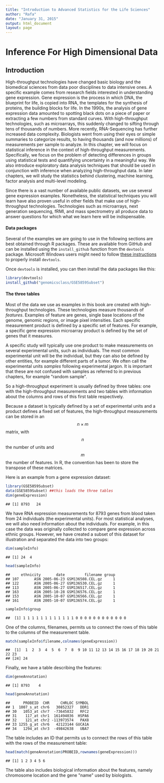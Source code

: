 ```yaml
---
title: "Introduction to Advanced Statistics for the Life Sciences"
author: "Rafa"
date: "January 31, 2015"
output: html_document
layout: page
---
```




# Inference For High Dimensional Data

## Introduction

High-throughput technologies have changed basic biology and the biomedical sciences from data poor disciplines to data intensive ones. A specific example comes from research fields interested in understanding gene expression. Gene expression is the process in which DNA, the blueprint for life, is copied into RNA, the templates for the synthesis of proteins, the building blocks for life. In the 1990s, the analysis of gene expression data amounted to spotting black dots on a piece of paper or extracting a few numbers from standard curves. With high-throughput technologies, such as microarrays, this suddenly changed to sifting through tens of thousands of numbers. More recently, RNA-Sequencing has further increased data complexity. Biologists went from using their eyes or simple summaries to categorize results, to having thousands (and now millions) of measurements per sample to analyze. In this chapter, we will focus on statistical inference in the context of high-throughput measurements. Specifically, we focus on the problem of detecting differences in groups using statistical tests and quantifying uncertainty in a meaningful way. We also introduce exploratory data analysis techniques that should be used in conjunction with inference when analyzing high-throughput data. In later chapters, we will study the statistics behind clustering, machine learning, factor analysis and multi-level modeling. 

Since there is a vast number of available public datasets, we use several gene expression examples. Nonetheless, the statistical techniques you will learn have also proven useful in other fields that make use of high-throughput technologies. Technologies such as microarrays, next generation sequencing, fRMI, and mass spectrometry all produce data to answer questions for which what we learn here will be indispensable. 

<a name="threetables"></a>

#### Data packages
Several of the  examples we are going to use in the following sections are best obtained through R packages. These are available from GitHub and can be installed using the `install_github` function from the `devtools` package. Microsoft Windows users might need to follow [these instructions](https://github.com/genomicsclass/windows) to properly install `devtools`. 

Once `devtools` is installed, you can then install the data packages like this:


```r
library(devtools)
install_github("genomicsclass/GSE5859Subset")
```


#### The three tables

Most of the data we use as examples in this book are created with high-throughput technologies. These technologies measure thousands of _features_. Examples of feature are genes, single base locations of the genome, genomic regions, or image pixel intensities. Each specific measurement product is defined by a specific set of features. For example, a specific gene expression microarray product is defined by the set of genes that it measures. 

A specific study will typically use one product to make measurements on several experimental units, such as individuals. The most common experimental unit will be the individual, but they can also be defined by other entities, for example different parts of a tumor. We often call the experimental units _samples_ following experimental jargon. It is important that these are not confused with samples as referred to in previous chapters, for example "random sample". 

So a high-throughput experiment is usually defined by three tables: one with the high-throughput measurements and two tables with information about the columns and rows of this first table respectively.

Because a dataset is typically defined by a set of experimental units and a product defines a fixed set of features, the high-throughput measurements can be stored in an $$n \times m$$ matrix, with $$n$$ the number of units and $$m$$ the number of features. In R, the convention has been to store the transpose of these matrices. 

Here is an example from a gene expression dataset:


```r
library(GSE5859Subset)
data(GSE5859Subset) ##this loads the three tables
dim(geneExpression)
```

```
## [1] 8793   24
```

We have RNA expression measurements for 8793 genes from blood taken from 24 individuals (the experimental units). For most statistical analyses, we will also need information about the individuals. For example, in this case the data was originally collected to compare gene expression across ethnic groups. However, we have created a subset of this dataset for illustration and separated the data into two groups:



```r
dim(sampleInfo)
```

```
## [1] 24  4
```

```r
head(sampleInfo)
```

```
##     ethnicity       date         filename group
## 107       ASN 2005-06-23 GSM136508.CEL.gz     1
## 122       ASN 2005-06-27 GSM136530.CEL.gz     1
## 113       ASN 2005-06-27 GSM136517.CEL.gz     1
## 163       ASN 2005-10-28 GSM136576.CEL.gz     1
## 153       ASN 2005-10-07 GSM136566.CEL.gz     1
## 161       ASN 2005-10-07 GSM136574.CEL.gz     1
```

```r
sampleInfo$group
```

```
##  [1] 1 1 1 1 1 1 1 1 1 1 1 1 0 0 0 0 0 0 0 0 0 0 0 0
```

One of the columns, filenames, permits us to connect the rows of this table to the columns of the measurement table.


```r
match(sampleInfo$filename,colnames(geneExpression))
```

```
##  [1]  1  2  3  4  5  6  7  8  9 10 11 12 13 14 15 16 17 18 19 20 21 22 23
## [24] 24
```


Finally, we have a table describing the features:


```r
dim(geneAnnotation)
```

```
## [1] 8793    4
```

```r
head(geneAnnotation)
```

```
##      PROBEID  CHR     CHRLOC SYMBOL
## 1  1007_s_at chr6   30852327   DDR1
## 30   1053_at chr7  -73645832   RFC2
## 31    117_at chr1  161494036  HSPA6
## 32    121_at chr2 -113973574   PAX8
## 33 1255_g_at chr6   42123144 GUCA1A
## 34   1294_at chr3  -49842638   UBA7
```

The table includes an ID that permits us to connect the rows of this table with the rows of the measurement table:

```r
head(match(geneAnnotation$PROBEID,rownames(geneExpression)))
```

```
## [1] 1 2 3 4 5 6
```
The table also includes biological information about the features, namely chromosome location and the gene "name" used by biologists.
